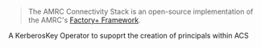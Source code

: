 > The AMRC Connectivity Stack is an open-source implementation of the AMRC's [Factory+ Framework](https://factoryplus.app.amrc.co.uk/).

A KerberosKey Operator to supoprt the creation of principals within ACS
